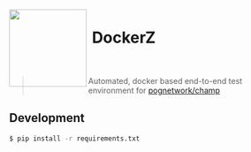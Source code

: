 <h1>
<img align="left" width="140" src="https://cdn.betterttv.net/emote/573d38b50ffbf6cc5cc38dc9/3x">
 <br>&nbsp;DockerZ<br><br>
</h1>

> Automated, docker based end-to-end test environment for [pognetwork/champ](github.com/pognetwork/champ) 

## Development

```bash
$ pip install -r requirements.txt
```